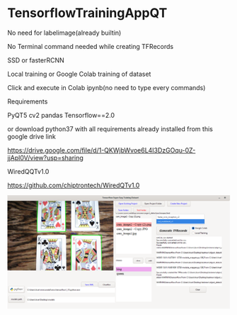 # TensorflowTrainingAppQT

No need for labelimage(already builtin) 

No Terminal command needed while creating TFRecords

SSD or fasterRCNN

Local training or Google Colab training of dataset

Click and execute in Colab ipynb(no need to type every commands)


Requirements

PyQT5
cv2
pandas
Tensorflow==2.0

or download python37 with all requirements already installed from this google drive link

https://drive.google.com/file/d/1-QKWjbWvoe6L4I3DzGOqu-0Z-jjApl0V/view?usp=sharing

WiredQQTv1.0

https://github.com/chiptrontech/WiredQTv1.0


![](img.png)
